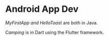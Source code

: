 # Android App Dev

_MyFirstApp and HelloToast_ are both in Java. 

_Camping_ is in Dart using the Flutter framework.

